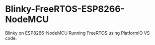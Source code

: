 # Blinky-FreeRTOS-ESP8266-NodeMCU
Blinky on ESP8266-NodeMCU Running FreeRTOS using PlatformIO VS code.
